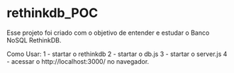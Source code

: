 # rethinkdb_POC

Esse projeto foi criado com o objetivo de entender e estudar o Banco NoSQL RethinkDB.

Como Usar:
1 - startar o rethinkdb
2 - startar o db.js
3 - startar o server.js
4 - acessar o http://localhost:3000/ no navegador.
